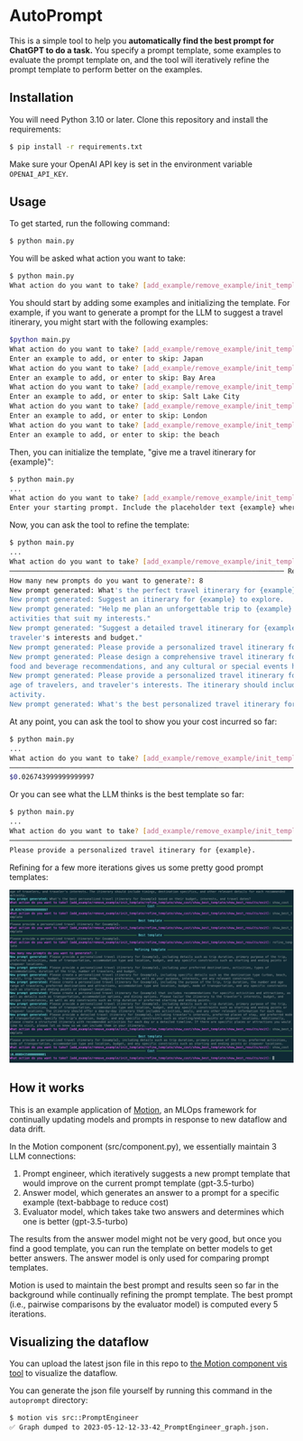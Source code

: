 # AutoPrompt

This is a simple tool to help you **automatically find the best prompt for ChatGPT to do a task.** You specify a prompt template, some examples to evaluate the prompt template on, and the tool will iteratively refine the prompt template to perform better on the examples.

## Installation

You will need Python 3.10 or later. Clone this repository and install the requirements:

```bash
$ pip install -r requirements.txt
```

Make sure your OpenAI API key is set in the environment variable `OPENAI_API_KEY`.

## Usage

To get started, run the following command:

```bash
$ python main.py
```

You will be asked what action you want to take:

```bash
$ python main.py
What action do you want to take? [add_example/remove_example/init_template/refine_template/show_cost/show_best_template/show_best_results/exit]:
```

You should start by adding some examples and initializing the template. For example, if you want to generate a prompt for the LLM to suggest a travel itinerary, you might start with the following examples:

```bash
$python main.py
What action do you want to take? [add_example/remove_example/init_template/refine_template/show_cost/show_best_template/show_best_results/exit]: add_example
Enter an example to add, or enter to skip: Japan
What action do you want to take? [add_example/remove_example/init_template/refine_template/show_cost/show_best_template/show_best_results/exit]: add_example
Enter an example to add, or enter to skip: Bay Area
What action do you want to take? [add_example/remove_example/init_template/refine_template/show_cost/show_best_template/show_best_results/exit]: add_example
Enter an example to add, or enter to skip: Salt Lake City
What action do you want to take? [add_example/remove_example/init_template/refine_template/show_cost/show_best_template/show_best_results/exit]: add_example
Enter an example to add, or enter to skip: London
What action do you want to take? [add_example/remove_example/init_template/refine_template/show_cost/show_best_template/show_best_results/exit]: add_example
Enter an example to add, or enter to skip: the beach
```

Then, you can initialize the template, "give me a travel itinerary for {example}":

```bash
$ python main.py
...
What action do you want to take? [add_example/remove_example/init_template/refine_template/show_cost/show_best_template/show_best_results/exit]: init_template
Enter your starting prompt. Include the placeholder text {example} where you want the example to appear: give me a travel itinerary for {example}
```

Now, you can ask the tool to refine the template:

```bash
$ python main.py
...
What action do you want to take? [add_example/remove_example/init_template/refine_template/show_cost/show_best_template/show_best_results/exit]: refine_template
──────────────────────────────────────────────────────────────────── Refining template ─────────────────────────────────────────────────────────────────────
How many new prompts do you want to generate?: 8
New prompt generated: What's the perfect travel itinerary for {example}?
New prompt generated: Suggest an itinerary for {example} to explore.
New prompt generated: "Help me plan an unforgettable trip to {example} by creating an itinerary that includes the best places to visit, must-try foods, and
activities that suit my interests."
New prompt generated: "Suggest a detailed travel itinerary for {example} that includes the best places to visit, things to do, and food to try based on the
traveler's interests and budget."
New prompt generated: Please provide a personalized travel itinerary for {example}.
New prompt generated: Please design a comprehensive travel itinerary for {example}, including popular tourist attractions, accommodations, transportation,
food and beverage recommendations, and any cultural or special events happening during the trip.
New prompt generated: Please provide a personalized travel itinerary for {example} based on specific trip details such as length of stay, budget, number and
age of travelers, and traveler's interests. The itinerary should include timings, destination specifics, and other relevant details for each recommended
activity.
New prompt generated: What's the best personalized travel itinerary for {example} based on their budget, interests, and travel dates?
```

At any point, you can ask the tool to show you your cost incurred so far:

```bash
$ python main.py
...
What action do you want to take? [add_example/remove_example/init_template/refine_template/show_cost/show_best_template/show_best_results/exit]: show_cost
─────────────────────────────────────────────────────────────────────────── Cost ───────────────────────────────────────────────────────────────────────────
$0.026743999999999997
```

Or you can see what the LLM thinks is the best template so far:

```bash
$ python main.py
...
What action do you want to take? [add_example/remove_example/init_template/refine_template/show_cost/show_best_template/show_best_results/exit]: show_best_template
────────────────────────────────────────────────────────────────────── Best template ───────────────────────────────────────────────────────────────────────
Please provide a personalized travel itinerary for {example}.
```

Refining for a few more iterations gives us some pretty good prompt templates:

![Example Program](example.png)

## How it works

This is an example application of [Motion](https://dm4ml.github.io/motion/), an MLOps framework for continually updating models and prompts in response to new dataflow and data drift.

In the Motion component (src/component.py), we essentially maintain 3 LLM connections:

1. Prompt engineer, which iteratively suggests a new prompt template that would improve on the current prompt template (gpt-3.5-turbo)
2. Answer model, which generates an answer to a prompt for a specific example (text-babbage to reduce cost)
3. Evaluator model, which takes take two answers and determines which one is better (gpt-3.5-turbo)

The results from the answer model might not be very good, but once you find a good template, you can run the template on better models to get better answers. The answer model is only used for comparing prompt templates.

Motion is used to maintain the best prompt and results seen so far in the background while continually refining the prompt template. The best prompt (i.e., pairwise comparisons by the evaluator model) is computed every 5 iterations.

## Visualizing the dataflow

You can upload the latest json file in this repo to [the Motion component vis tool](https://dm4ml.github.io/motion-vis/) to visualize the dataflow.

You can generate the json file yourself by running this command in the `autoprompt` directory:

```bash
$ motion vis src::PromptEngineer
✅ Graph dumped to 2023-05-12-12-33-42_PromptEngineer_graph.json.
```
